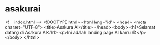 # asakurai
&lt;!-- index.html --> &lt;!DOCTYPE html> &lt;html lang="id"> &lt;head>   &lt;meta charset="UTF-8">   &lt;title>Asakura AI&lt;/title> &lt;/head> &lt;body>   &lt;h1>Selamat datang di Asakura AI&lt;/h1>   &lt;p>Ini adalah landing page AI kamu 😎&lt;/p> &lt;/body> &lt;/html>
